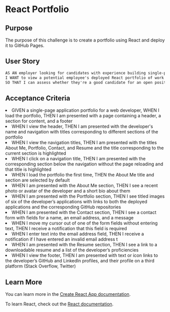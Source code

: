 # React Portfolio

## Purpose

The purpose of this challenge is to create a portfolio using React and deploy it to GitHub Pages.

## User Story

```md
AS AN employer looking for candidates with experience building single-page applications
I WANT to view a potential employee's deployed React portfolio of work samples
SO THAT I can assess whether they're a good candidate for an open position
```

## Acceptance Criteria

<li>GIVEN a single-page application portfolio for a web developer, WHEN I load the portfolio, THEN I am presented with a page containing a header, a section for content, and a footer
</li>
<li>WHEN I view the header, THEN I am presented with the developer's name and navigation with titles corresponding to different sections of the portfolio
</li>
<li>WHEN I view the navigation titles, THEN I am presented with the titles About Me, Portfolio, Contact, and Resume and the title corresponding to the current section is highlighted
</li>
<li>WHEN I click on a navigation title, THEN I am presented with the corresponding section below the navigation without the page reloading and that title is highlighted
</li>
<li>WHEN I load the portfolio the first time, THEN the About Me title and section are selected by default</li>
<li>WHEN I am presented with the About Me section, THEN I see a recent photo or avatar of the developer and a short bio about them
</li>
<li>WHEN I am presented with the Portfolio section, THEN I see titled images of six of the developer’s applications with links to both the deployed applications and the corresponding GitHub repositories
</li>
<li>WHEN I am presented with the Contact section, THEN I see a contact form with fields for a name, an email address, and a message
</li>
<li>WHEN I move my cursor out of one of the form fields without entering text, THEN I receive a notification that this field is required
</li>
<li>WHEN I enter text into the email address field, THEN I receive a notification if I have entered an invalid email address
t</li>
<li>WHEN I am presented with the Resume section, THEN I see a link to a downloadable resume and a list of the developer’s proficiencies
</li>
<li>WHEN I view the footer, THEN I am presented with text or icon links to the developer’s GitHub and LinkedIn profiles, and their profile on a third platform (Stack Overflow, Twitter)
</li>

## Learn More

You can learn more in the [Create React App documentation](https://facebook.github.io/create-react-app/docs/getting-started).

To learn React, check out the [React documentation](https://reactjs.org/).
